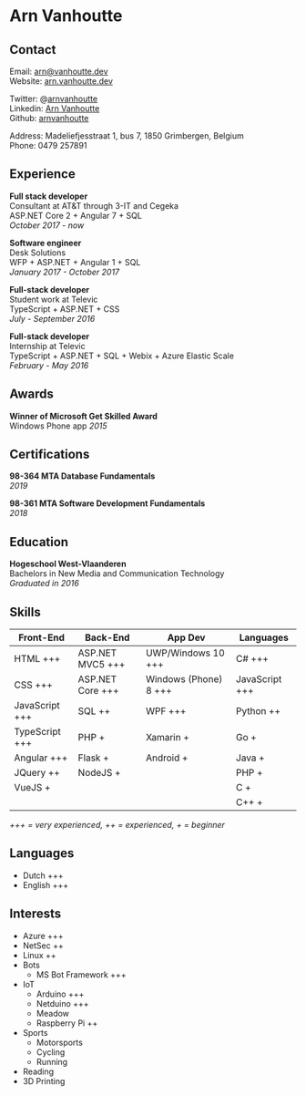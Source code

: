 # Arn Vanhoutte

## Contact

Email: [arn@vanhoutte.dev](mailto:arn@vanhoutte.dev)  
Website: [arn.vanhoutte.dev](https://arn.vanhoutte.dev/)  

Twitter: @[arnvanhoutte](https://twitter.com/arnvanhoutte)  
Linkedin: [Arn Vanhoutte](https://www.linkedin.com/in/arn-vanhoutte-00212492)  
Github: [arnvanhoutte](https://github.com/arnvanhoutte)

Address: Madeliefjesstraat 1, bus 7, 1850 Grimbergen, Belgium  
Phone: 0479 257891

## Experience  

**Full stack developer**  
Consultant at AT&T through 3-IT and Cegeka  
    ASP.NET Core 2 + Angular 7 + SQL  
*October 2017 - now*

**Software engineer**  
Desk Solutions  
    WFP + ASP.NET + Angular 1 + SQL  
*January 2017 - October 2017*

**Full-stack developer**  
Student work at Televic  
    TypeScript + ASP.NET + CSS  
*July - September 2016*  

**Full-stack developer**  
Internship at Televic  
    TypeScript + ASP.NET + SQL + Webix  + Azure Elastic Scale  
*February - May 2016*

## Awards

**Winner of Microsoft Get Skilled Award**  
Windows Phone app
*2015*  

## Certifications

**98-364 MTA Database Fundamentals**  
*2019*  

**98-361 MTA Software Development Fundamentals**  
*2018*  

## Education

**Hogeschool West-Vlaanderen**  
Bachelors in New Media and Communication Technology  
*Graduated in 2016*

## Skills

| **Front-End**    | **Back-End**      | **App Dev**           | **Languages**   |
| ---------------- | ----------------- | --------------------- | --------------- |
|  HTML +++        | ASP.NET MVC5 +++  | UWP/Windows 10 +++    | C# +++          |
|  CSS +++         | ASP.NET Core +++  | Windows (Phone) 8 +++ | JavaScript +++  |
|  JavaScript +++  | SQL ++            | WPF +++               | Python ++       |
|  TypeScript +++  | PHP +             | Xamarin +             | Go +            |
|  Angular +++     | Flask +           | Android +             | Java +          |
|  JQuery ++       | NodeJS  +         |                       | PHP +           |
|  VueJS +         |                   |                       | C +             |
|                  |                   |                       | C++ +           |  
*+++ = very experienced, ++ = experienced, + = beginner*

## Languages

* Dutch +++
* English +++

## Interests

* Azure +++
* NetSec ++
* Linux ++
* Bots
  * MS Bot Framework +++
* IoT
  * Arduino +++
  * Netduino +++
  * Meadow
  * Raspberry Pi ++
* Sports
  * Motorsports
  * Cycling
  * Running
* Reading
* 3D Printing
